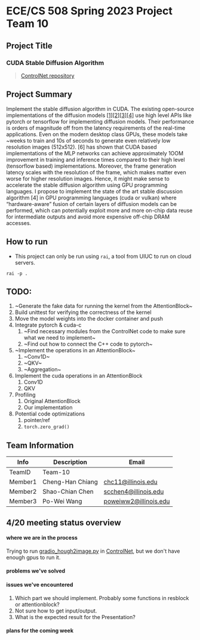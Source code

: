 # ECE/CS 508 Spring 2023 Project Team 10

## Project Title
### CUDA Stable Diffusion Algorithm

> [ControlNet repository](https://github.com/lllyasviel/ControlNet)

## Project Summary

Implement the stable diffusion algorithm in CUDA. 
The existing open-source implementations of the diffusion models [[1]](https://arxiv.org/abs/2112.10752 )[[2]](https://arxiv.org/abs/2302.05543)[[3]](https://github.com/CompVis/latent-diffusion)[[4]](https://github.com/lllyasviel/ControlNet) use high level APIs like 
pytorch or tensorflow for implementing diffusion models. Their performance is orders of magnitude off 
from the latency requirements of the real-time applications. Even on the modern desktop class GPUs, 
these models take ~weeks to train and 10s of seconds to generate even relatively low resolution images 
(512x512). [6] has shown that CUDA based implementations of the MLP networks can achieve 
approximately 1OOM improvement in training and inference times compared to their high level 
(tensorflow based) implementations. Moreover, the frame generation latency scales with the resolution 
of the frame, which makes matter even worse for higher resolution images. Hence, it might make sense 
to accelerate the stable diffusion algorithm using GPU programming languages. I propose to implement 
the state of the art stable discussion algorithm [4] in GPU programming languages (cuda or vulkan) 
where “hardware-aware” fusion of certain layers of diffusion models can be performed, which can 
potentially exploit more and more on-chip data reuse for intermediate outputs and avoid more 
expensive off-chip DRAM accesses. 

## How to run
- This project can only be run using `rai`, a tool from UIUC to run on cloud servers.
```
rai -p .
```

## TODO:
1. ~Generate the fake data for running the kernel from the AttentionBlock~
1. Build unittest for verifying the correctness of the kernel 
1. Move the model weights into the docker container and push
1. Integrate pytorch & cuda-c
    1. ~Find necessary modules from the ControlNet code to make sure what we need to implement~
    1. ~Find out how to connect the C++ code to pytorch~
1. ~Implement the operations in an AttentionBlock~
    1. ~Conv1D~
    1. ~QKV~
    1. ~Aggregation~
1. Implement the cuda operations in an AttentionBlock
    1. Conv1D
    1. QKV
1. Profiling 
    1. Original AttentionBlock 
    1. Our implementation
1. Potential code optimizations
    1. pointer/ref
    1. `torch.zero_grad()`

## Team Information

|   Info      |        Description     |        Email      |
| ----------- | ---------------------- | ---------------- |
| TeamID      |        Team-10        |
| Member1     |     Cheng-Han Chiang   |  chc11@illinois.edu    |
| Member2     |     Shao-Chian Chen   |  scchen4@illinois.edu |
| Member3     |     Po-Wei Wang    |  poweiww2@illinois.edu  |

## 4/20 meeting status overview
#### where we are in the process
Trying to run [gradio_hough2image.py](https://github.com/lllyasviel/ControlNet/blob/main/gradio_hough2image.py) in [ControlNet](https://github.com/lllyasviel/ControlNet), but we don't have enough gpus to run it.
#### problems we've solved

#### issues we've encountered
1. Which part we should implement. Probably some functions in resblock or attentionblock?
2. Not sure how to get input/output.
3. What is the expected result for the Presentation?
#### plans for the coming week

